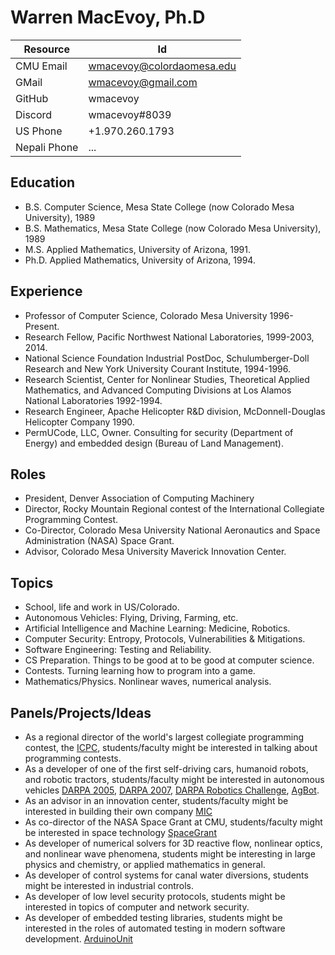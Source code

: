 # Warren MacEvoy, Ph.D
|Resource    |Id|
|------------|--|
|CMU Email   |wmacevoy@colordaomesa.edu|
|GMail       |wmacevoy@gmail.com|
|GitHub      |wmacevoy|
|Discord     |wmacevoy#8039|
|US Phone    | +1.970.260.1793|
|Nepali Phone| ...|
## Education

* B.S. Computer Science, Mesa State College (now Colorado Mesa University), 1989
* B.S. Mathematics, Mesa State College (now Colorado Mesa University), 1989
* M.S. Applied Mathematics, University of Arizona, 1991.
* Ph.D. Applied Mathematics, University of Arizona, 1994.

## Experience

* Professor of Computer Science, Colorado Mesa University 1996-Present.
* Research Fellow, Pacific Northwest National Laboratories, 1999-2003, 2014.
* National Science Foundation Industrial PostDoc, Schulumberger-Doll Research and New York University Courant Institute, 1994-1996.
* Research Scientist, Center for Nonlinear Studies, Theoretical Applied Mathematics, and Advanced Computing Divisions at Los Alamos National Laboratories 1992-1994.
* Research Engineer, Apache Helicopter R&D division, McDonnell-Douglas Helicopter Company 1990.
* PermUCode, LLC, Owner.  Consulting for security (Department of Energy) and embedded design (Bureau of Land Management).

## Roles

* President, Denver Association of Computing Machinery
* Director, Rocky Mountain Regional contest of the International Collegiate Programming Contest.
* Co-Director, Colorado Mesa University National Aeronautics and Space Administration (NASA) Space Grant.
* Advisor, Colorado Mesa University Maverick Innovation Center.

## Topics

* School, life and work in US/Colorado.
* Autonomous Vehicles: Flying, Driving, Farming, etc.
* Artificial Intelligence and Machine Learning: Medicine, Robotics.
* Computer Security: Entropy, Protocols, Vulnerabilities & Mitigations.
* Software Engineering: Testing and Reliability.
* CS Preparation. Things to be good at to be good at computer science.
* Contests. Turning learning how to program into a game.
* Mathematics/Physics. Nonlinear waves, numerical analysis.

## Panels/Projects/Ideas

* As a regional director of the world's largest collegiate programming contest, the [ICPC](icpc.baylor.edu), students/faculty might be interested in talking about programming contests.
* As a developer of one of the first self-driving cars, humanoid robots, and robotic tractors, students/faculty might be interested in autonomous vehicles [DARPA 2005](https://en.wikipedia.org/wiki/DARPA_Grand_Challenge_(2005)), [DARPA 2007](https://en.wikipedia.org/wiki/DARPA_Grand_Challenge_(2007)), [DARPA Robotics Challenge](https://en.wikipedia.org/wiki/DARPA_Robotics_Challenge), [AgBot](www.agbot.ag).
* As an advisor in an innovation center, students/faculty might be interested in building their own company [MIC](https://www.coloradomesa.edu/innovation)
* As co-director of the NASA Space Grant at CMU, students/faculty might be interested in space technology [SpaceGrant](https://spacegrant.colorado.edu/)
* As developer of numerical solvers for 3D reactive flow, nonlinear optics, and nonlinear wave phenomena, students might be interesting in large physics and chemistry, or applied mathematics in general.
* As developer of control systems for canal water diversions, students might be interested in industrial controls.
* As developer of low level security protocols, students might be interested in topics of computer and network security.
* As developer of embedded testing libraries, students might be interested in the roles of automated testing in modern software development. [ArduinoUnit](https://github.com/mmurdoch/arduinounit)
